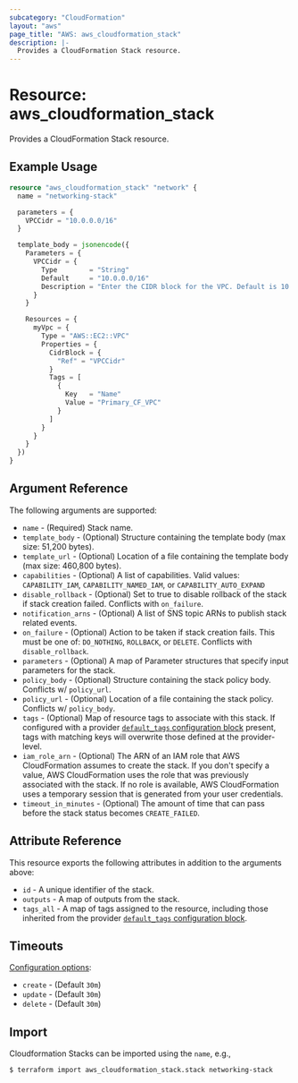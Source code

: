 ```yaml
---
subcategory: "CloudFormation"
layout: "aws"
page_title: "AWS: aws_cloudformation_stack"
description: |-
  Provides a CloudFormation Stack resource.
---
```


# Resource: aws_cloudformation_stack

Provides a CloudFormation Stack resource.

## Example Usage

```terraform
resource "aws_cloudformation_stack" "network" {
  name = "networking-stack"

  parameters = {
    VPCCidr = "10.0.0.0/16"
  }

  template_body = jsonencode({
    Parameters = {
      VPCCidr = {
        Type        = "String"
        Default     = "10.0.0.0/16"
        Description = "Enter the CIDR block for the VPC. Default is 10.0.0.0/16."
      }
    }

    Resources = {
      myVpc = {
        Type = "AWS::EC2::VPC"
        Properties = {
          CidrBlock = {
            "Ref" = "VPCCidr"
          }
          Tags = [
            {
              Key   = "Name"
              Value = "Primary_CF_VPC"
            }
          ]
        }
      }
    }
  })
}
```

## Argument Reference

The following arguments are supported:

* `name` - (Required) Stack name.
* `template_body` - (Optional) Structure containing the template body (max size: 51,200 bytes).
* `template_url` - (Optional) Location of a file containing the template body (max size: 460,800 bytes).
* `capabilities` - (Optional) A list of capabilities.
  Valid values: `CAPABILITY_IAM`, `CAPABILITY_NAMED_IAM`, or `CAPABILITY_AUTO_EXPAND`
* `disable_rollback` - (Optional) Set to true to disable rollback of the stack if stack creation failed.
  Conflicts with `on_failure`.
* `notification_arns` - (Optional) A list of SNS topic ARNs to publish stack related events.
* `on_failure` - (Optional) Action to be taken if stack creation fails. This must be
  one of: `DO_NOTHING`, `ROLLBACK`, or `DELETE`. Conflicts with `disable_rollback`.
* `parameters` - (Optional) A map of Parameter structures that specify input parameters for the stack.
* `policy_body` - (Optional) Structure containing the stack policy body.
  Conflicts w/ `policy_url`.
* `policy_url` - (Optional) Location of a file containing the stack policy.
  Conflicts w/ `policy_body`.
* `tags` - (Optional) Map of resource tags to associate with this stack. If configured with a provider [`default_tags` configuration block](https://registry.terraform.io/providers/hashicorp/aws/latest/docs#default_tags-configuration-block) present, tags with matching keys will overwrite those defined at the provider-level.
* `iam_role_arn` - (Optional) The ARN of an IAM role that AWS CloudFormation assumes to create the stack. If you don't specify a value, AWS CloudFormation uses the role that was previously associated with the stack. If no role is available, AWS CloudFormation uses a temporary session that is generated from your user credentials.
* `timeout_in_minutes` - (Optional) The amount of time that can pass before the stack status becomes `CREATE_FAILED`.

## Attribute Reference

This resource exports the following attributes in addition to the arguments above:

* `id` - A unique identifier of the stack.
* `outputs` - A map of outputs from the stack.
* `tags_all` - A map of tags assigned to the resource, including those inherited from the provider [`default_tags` configuration block](https://registry.terraform.io/providers/hashicorp/aws/latest/docs#default_tags-configuration-block).

## Timeouts

[Configuration options](https://developer.hashicorp.com/terraform/language/resources/syntax#operation-timeouts):

- `create` - (Default `30m`)
- `update` - (Default `30m`)
- `delete` - (Default `30m`)

## Import

Cloudformation Stacks can be imported using the `name`, e.g.,

```
$ terraform import aws_cloudformation_stack.stack networking-stack
```
